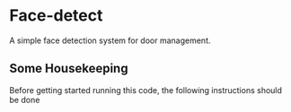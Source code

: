 # Face-detect
A simple face detection system for door management. 

## Some Housekeeping
Before getting started running this code, the following instructions should be done
